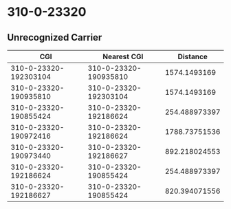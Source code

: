 # 310-0-23320
## Unrecognized Carrier


| CGI | Nearest CGI | Distance |
|-----|-------------|----------|
| 310-0-23320-192303104 | 310-0-23320-190935810 | 1574.1493169 |
| 310-0-23320-190935810 | 310-0-23320-192303104 | 1574.1493169 |
| 310-0-23320-190855424 | 310-0-23320-192186624 | 254.488973397 |
| 310-0-23320-190972416 | 310-0-23320-192186624 | 1788.73751536 |
| 310-0-23320-190973440 | 310-0-23320-192186627 | 892.218024553 |
| 310-0-23320-192186624 | 310-0-23320-190855424 | 254.488973397 |
| 310-0-23320-192186627 | 310-0-23320-190855424 | 820.394071556 |
